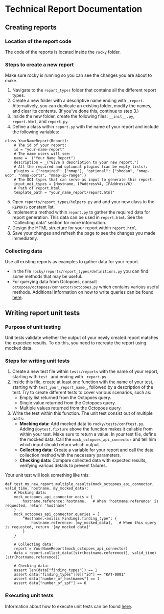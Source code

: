 # Technical Report Documentation

## Creating reports
### Location of the report code
The code of the reports is located inside the `rocky` folder.

### Steps to create a new report
Make sure rocky is running so you can see the changes you are about to make.

1.	Navigate to the `report_types` folder that contains all the different report types.
2.	Create a new folder with a descriptive name ending with `_report`. Alternatively, you can duplicate an existing folder, modify the names, and clear its contents. (If you’ve done this, continue to step 3.)
3.	Inside the new folder, create the following files: `__init__.py`, `report.html`, and `report.py`.
4.	Define a class within `report.py` with the name of your report and include the following variables:
```
class YourNameReport(Report):
    # The id of your report:
    id = "your-name-report"
    # The name users will see:
    name = _("Your Name Report")
    description = _("Give a description to your new report.")
    # All the required and optional plugins (can be empty lists):
    plugins = {"required": ["nmap"], "optional": ["shodan", "nmap-udp", "nmap-ports", "nmap-ip-range"]}
    # The OOI types that can serve as input to generate this report:
    input_ooi_types = {Hostname, IPAddressV4, IPAddressV6}
    # Path of report.html:
    template_path = "your_name_report/report.html"
```
5.	Open `reports/report_types/helpers.py` and add your new class to the `REPORTS` constant list.
6.	Implement a method within `report.py` to gather the required data for report generation. This data can be used in `report.html`. See the “Collecting data” section for more information.
7.	Design the HTML structure for your report within `report.html`.
8.	Save your changes and refresh the page to see the changes you made immediately.

### Collecting data
Use all existing reports as examples to gather data for your report.
- In the file `rocky/reports/report_types/definitions.py` you can find some methods that may  be useful.
- For querying data from Octopoes, consult `octopoes/octopoes/connector/octopoes.py` which contains various useful methods. Additional information on how to write queries can be found [here](https://docs.openkat.nl/developer_documentation/octopoes.html#querying).

## Writing report unit tests
### Purpose of unit testing
Unit tests validate whether the output of your newly created report matches the expected results. To do this, you need to recreate the report using mocked data.

### Steps for writing unit tests
1.	Create a new test file within `tests/reports` with the name of your report, starting with `test_` and ending with `_report.py`.
2.	Inside this file, create at least one function with the name of your test, starting with `test_your_report_name_`, followed by a description of the test. Try to create different tests to cover various scenarios, such as:
    - Empty list returned from the Octopoes query.
    - Single value returned from the Octopoes query.
    - Multiple values returned from the Octopoes query.
3.	Write the test within this function. The unit test consist out of multiple parts:
    - **Mocking data:**  Add mocked data to `rocky/tests/conftest.py`. Adding `@pytest.fixture` above the function makes it callable from within your test. Make sure to return a value. In your test file, define the mocked data. Call the `mock_octopoes_api_connector` and tell him which input should return which output.
    - **Collecting data:** Create a variable for your report and call the data collection method with the necessary parameters.
    - **Checking data:** Compare collected data with expected results, verifying various details to prevent failures.

Your unit test will look something like this:
```
def test_my_new_report_multiple_results(mock_octopoes_api_connector, valid_time, hostname, my_mocked_data):
    # Mocking data:
    mock_octopoes_api_connector.oois = {
        hostname.reference: hostname,   # When 'hostname.reference' is requested, return 'hostname'
    }
    mock_octopoes_api_connector.queries = {
        "Hostname.<ooi[is Finding].finding_type": {
            hostname.reference: [my_mocked_data],   # When this query is requested, return '[my_mocked_data]'
        }
    }

    # Collecting data:
    report = YourNameReport(mock_octopoes_api_connector)
    data = report.collect_data([str(hostname.reference)], valid_time)[str(hostname.reference)]

    # Checking data:
    assert len(data["finding_types"]) == 1
    assert data["finding_types"][0]["id"] == "KAT-0001"
    assert data["number_of_hostnames"] == 1
    assert data["number_of_spf"] == 0

```

### Executing unit tests
Information about how to execute unit tests can be found [here](https://docs.openkat.nl/developer_documentation/rocky.html#testing).
